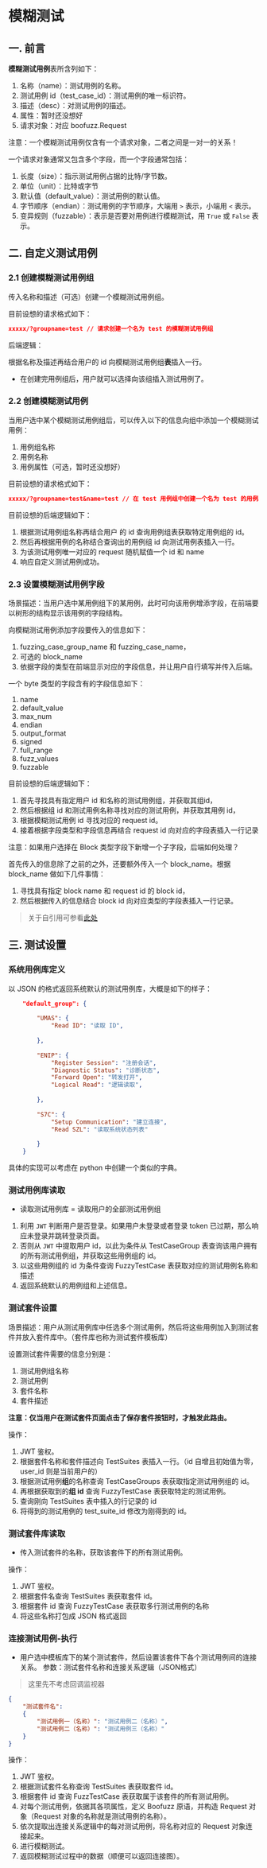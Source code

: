 # 模糊测试

## 一. 前言

**模糊测试用例**表所含列如下：

1. 名称（name）：测试用例的名称。
2. 测试用例 id（test_case_id）：测试用例的唯一标识符。
3. 描述（desc）：对测试用例的描述。
4. 属性：暂时还没想好
5. 请求对象：对应 boofuzz.Request

注意：一个模糊测试用例仅含有一个请求对象，二者之间是一对一的关系！

一个请求对象通常又包含多个字段，而一个字段通常包括：

1. 长度（size）：指示测试用例占据的比特/字节数。
2. 单位（unit）：比特或字节
3. 默认值（default_value）：测试用例的默认值。
4. 字节顺序（endian）：测试用例的字节顺序，大端用 `>` 表示，小端用 `<` 表示。
5. 变异规则（fuzzable）：表示是否要对用例进行模糊测试，用 `True` 或 `False` 表示。

## 二. 自定义测试用例

### 2.1 创建模糊测试用例组

传入名称和描述（可选）创建一个模糊测试用例组。

目前设想的请求格式如下：

```json
xxxxx/?groupname=test // 请求创建一个名为 test 的模糊测试用例组

```

后端逻辑：

根据名称及描述再结合用户的 id 向模糊测试用例组**表**插入一行。

- 在创建完用例组后，用户就可以选择向该组插入测试用例了。

### 2.2 创建模糊测试用例

当用户选中某个模糊测试用例组后，可以传入以下的信息向组中添加一个模糊测试用例：

1. 用例组名称
2. 用例名称
3. 用例属性（可选，暂时还没想好）

目前设想的请求格式如下：

```json
xxxxx/?groupname=test&name=test // 在 test 用例组中创建一个名为 test 的用例。
```

目前设想的后端逻辑如下：

1. 根据测试用例组名称再结合用户 的 id 查询用例组表获取特定用例组的 id。
2. 然后再根据用例的名称结合查询出的用例组 id 向测试用例表插入一行。
3. 为该测试用例唯一对应的 request 随机赋值一个 id 和 name
4. 响应自定义测试用例成功。

### 2.3 设置模糊测试用例字段

场景描述：当用户选中某用例组下的某用例，此时可向该用例增添字段，在前端要以树形的结构显示该用例的字段结构。

向模糊测试用例添加字段要传入的信息如下：

1. fuzzing_case_group_name 和 fuzzing_case_name，
2. 可选的 block_name
3. 依据字段的类型在前端显示对应的字段信息，并让用户自行填写并传入后端。

一个 byte 类型的字段含有的字段信息如下：

1. name
2. default_value
3. max_num
4. endian
5. output_format
6. signed
7. full_range
8. fuzz_values
9. fuzzable

目前设想的后端逻辑如下：

1. 首先寻找具有指定用户 id 和名称的测试用例组，并获取其组id，
2. 然后根据组 id 和测试用例名称寻找对应的测试用例，并获取其用例 id，
3. 根据模糊测试用例 id 寻找对应的 request id。
4. 接着根据字段类型和字段信息再结合 request id 向对应的字段表插入一行记录


注意：如果用户选择在 Block 类型字段下新增一个子字段，后端如何处理？

首先传入的信息除了之前的之外，还要额外传入一个 block_name。根据 block_name 做如下几件事情：

1. 寻找具有指定 block name 和 request id 的 block id，
2. 然后根据传入的信息结合 block id 向对应类型的字段表插入一行记录。

> 关于自引用可参看[此处](https://www.cnblogs.com/huchong/p/8298603.html)

## 三. 测试设置

### 系统用例库定义

以 JSON 的格式返回系统默认的测试用例库，大概是如下的样子：

```json
    "default_group": {
        
        "UMAS": {
            "Read ID": "读取 ID",
            
        },
        
        "ENIP": {
            "Register Session": "注册会话",
            "Diagnostic Status": "诊断状态",
            "Forward Open": "转发打开",
            "Logical Read": "逻辑读取",
            
        },
        
        "S7C": {
            "Setup Communication": "建立连接",
            "Read SZL": "读取系统状态列表"
            
        }
    }

```

具体的实现可以考虑在 python 中创建一个类似的字典。



### 测试用例库读取

- 读取测试用例库 = 读取用户的全部测试用例组

1. 利用 `JWT` 判断用户是否登录。如果用户未登录或者登录 token 已过期，那么响应未登录并跳转登录页面。
2. 否则从 `JWT` 中提取用户 id，以此为条件从 TestCaseGroup 表查询该用户拥有的所有测试用例组，并获取这些用例组的 id。
3. 以这些用例组的 id 为条件查询 FuzzyTestCase 表获取对应的测试用例名称和描述
4. 返回系统默认的用例组和上述信息。

### 测试套件设置

场景描述：用户从测试用例库中任选多个测试用例，然后将这些用例加入到测试套件并放入套件库中。（套件库也称为测试套件模板库）

设置测试套件需要的信息分别是：

1. 测试用例组名称
2. 测试用例
3. 套件名称
4. 套件描述

**注意：仅当用户在测试套件页面点击了保存套件按钮时，才触发此路由。**

操作：

1. JWT 鉴权。
2. 根据套件名称和套件描述向 TestSuites 表插入一行。（id 自增且初始值为零，user_id 则是当前用户的）
3. 根据测试用例**组**的名称查询 TestCaseGroups 表获取指定测试用例组的 id。
4. 再根据获取到的**组 id** 查询 FuzzyTestCase 表获取特定的测试用例。
5. 查询刚向 TestSuites 表中插入的行记录的 id
6. 将得到的测试用例的 test_suite_id 修改为刚得到的 id。


### 测试套件库读取

- 传入测试套件的名称，获取该套件下的所有测试用例。

操作：

1. JWT 鉴权。
2. 根据套件名查询 TestSuites 表获取套件 id。
3. 根据套件 id 查询 FuzzyTestCase 表获取多行测试用例的名称
4. 将这些名称打包成 JSON 格式返回

### 连接测试用例-执行

- 用户选中模板库下的某个测试套件，然后设置该套件下各个测试用例间的连接关系。
参数：测试套件名称和连接关系逻辑（JSON格式）

> 这里先不考虑回调监视器

```json
{
    "测试套件名":
    {
        "测试用例一（名称）": "测试用例二（名称）",
        "测试用例二（名称）": "测试用例三（名称）"
    }
}

```

操作：

1. JWT 鉴权。
2. 根据测试套件名称查询 TestSuites 表获取套件 id。
3. 根据套件 id 查询 FuzzTestCase 表获取属于该套件的所有测试用例。
4. 对每个测试用例，依据其各项属性，定义 Boofuzz 原语，并构造 Request 对象（Request 对象的名称就是测试用例的名称）。
5. 依次提取出连接关系逻辑中的每对测试用例，将名称对应的 Request 对象连接起来。
6. 进行模糊测试。
7. 返回模糊测试过程中的数据（顺便可以返回连接图）。